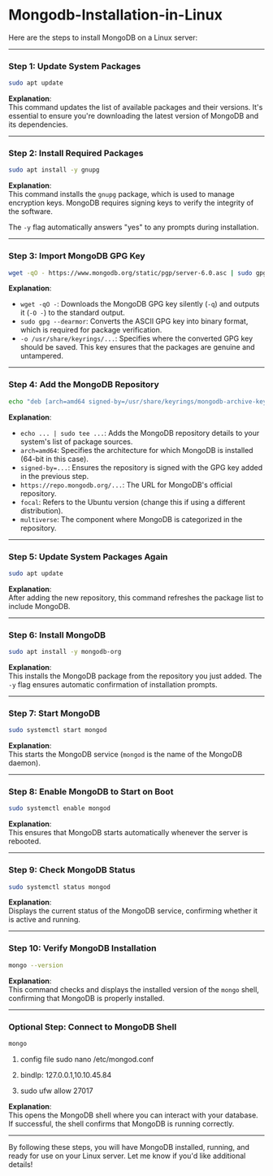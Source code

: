 # Mongodb-Installation-in-Linux

Here are the steps to install MongoDB on a Linux server:

---

### **Step 1: Update System Packages**
```bash
sudo apt update
```
**Explanation**:  
This command updates the list of available packages and their versions. It's essential to ensure you're downloading the latest version of MongoDB and its dependencies.

---

### **Step 2: Install Required Packages**
```bash
sudo apt install -y gnupg
```
**Explanation**:  
This command installs the `gnupg` package, which is used to manage encryption keys. MongoDB requires signing keys to verify the integrity of the software.

The `-y` flag automatically answers "yes" to any prompts during installation.

---

### **Step 3: Import MongoDB GPG Key**
```bash
wget -qO - https://www.mongodb.org/static/pgp/server-6.0.asc | sudo gpg --dearmor -o /usr/share/keyrings/mongodb-archive-keyring.gpg
```
**Explanation**:  
- `wget -qO -`: Downloads the MongoDB GPG key silently (`-q`) and outputs it (`-O -`) to the standard output.
- `sudo gpg --dearmor`: Converts the ASCII GPG key into binary format, which is required for package verification.
- `-o /usr/share/keyrings/...`: Specifies where the converted GPG key should be saved. This key ensures that the packages are genuine and untampered.

---

### **Step 4: Add the MongoDB Repository**
```bash
echo "deb [arch=amd64 signed-by=/usr/share/keyrings/mongodb-archive-keyring.gpg] https://repo.mongodb.org/apt/ubuntu focal/mongodb-org/6.0 multiverse" | sudo tee /etc/apt/sources.list.d/mongodb-org-6.0.list
```
**Explanation**:  
- `echo ... | sudo tee ...`: Adds the MongoDB repository details to your system's list of package sources.
- `arch=amd64`: Specifies the architecture for which MongoDB is installed (64-bit in this case).
- `signed-by=...`: Ensures the repository is signed with the GPG key added in the previous step.
- `https://repo.mongodb.org/...`: The URL for MongoDB's official repository.
- `focal`: Refers to the Ubuntu version (change this if using a different distribution).
- `multiverse`: The component where MongoDB is categorized in the repository.

---

### **Step 5: Update System Packages Again**
```bash
sudo apt update
```
**Explanation**:  
After adding the new repository, this command refreshes the package list to include MongoDB.

---

### **Step 6: Install MongoDB**
```bash
sudo apt install -y mongodb-org
```
**Explanation**:  
This installs the MongoDB package from the repository you just added. The `-y` flag ensures automatic confirmation of installation prompts.

---

### **Step 7: Start MongoDB**
```bash
sudo systemctl start mongod
```
**Explanation**:  
This starts the MongoDB service (`mongod` is the name of the MongoDB daemon).

---

### **Step 8: Enable MongoDB to Start on Boot**
```bash
sudo systemctl enable mongod
```
**Explanation**:  
This ensures that MongoDB starts automatically whenever the server is rebooted.

---

### **Step 9: Check MongoDB Status**
```bash
sudo systemctl status mongod
```
**Explanation**:  
Displays the current status of the MongoDB service, confirming whether it is active and running.

---

### **Step 10: Verify MongoDB Installation**
```bash
mongo --version
```
**Explanation**:  
This command checks and displays the installed version of the `mongo` shell, confirming that MongoDB is properly installed.

---

### Optional Step: Connect to MongoDB Shell
```bash
mongo
```

1. config file
sudo nano /etc/mongod.conf

2. bindIp: 127.0.0.1,10.10.45.84

3. sudo ufw allow 27017





**Explanation**:  
This opens the MongoDB shell where you can interact with your database. If successful, the shell confirms that MongoDB is running correctly.

---

By following these steps, you will have MongoDB installed, running, and ready for use on your Linux server. Let me know if you'd like additional details!

